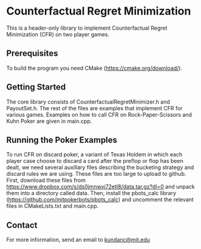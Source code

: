 # Counterfactual Regret Minimization

This is a header-only library to implement Counterfactual Regret Minimization (CFR) on two player games.

## Prerequisites

To build the program you need CMake (https://cmake.org/download/). 

## Getting Started
The core library consists of CounterfactualRegretMinimizer.h and PayoutSet.h. The rest of the files are
examples that implement CFR for various games. Examples on how to call CFR on Rock-Paper-Scissors
and Kuhn Poker are given in main.cpp. 

## Running the Poker Examples
To run CFR on discard poker, a variant of Texas Holdem in which each player case choose to discard a card after the preflop or flop has been dealt, we need several auxillary files describing the bucketing strategy and discard rules we are using. These
files are too large to upload to github. First, download these files from https://www.dropbox.com/s/ds0jmnwxj72etl8/data.tar.gz?dl=0 and unpack them into a directory called data. Then, install the pbots_calc library (https://github.com/mitpokerbots/pbots_calc) and uncomment the relevant files in CMakeLists.txt and main.cpp.


## Contact
For more information, send an email to kundanc@mit.edu
